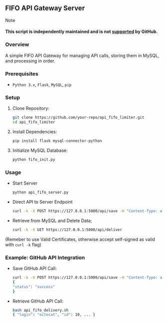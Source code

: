 ## FIFO API Gateway Server

> [!NOTE]
> #### This script is independently maintained and is not [supported](https://docs.github.com/en/enterprise-server@3.13/admin/monitoring-managing-and-updating-your-instance/monitoring-your-instance/setting-up-external-monitoring) by GitHub.

### Overview
A simple FIFO API Gateway for managing API calls, storing them in MySQL, and processing in order.

### Prerequisites
- ```Python 3.x```, ```Flask```, ```MySQL```, ```pip```

### Setup
1. Clone Repository:
   ```bash
   git clone https://github.com/your-repo/api_fifo_limiter.git
   cd api_fifo_limiter
   ```

2. Install Dependencies:
   ```bash
   pip install flask mysql-connector-python
   ```
   
3. Initialize MySQL Database:
   ```bash
   python fifo_init.py
   ```

### Usage

- Start Server
  ```bash
  python api_fifo_server.py
  ```
- Direct API to Server Endpoint
  ```bash
  curl -k -X POST https://127.0.0.1:5000/api/save -H "Content-Type: application/json" -d '{"data": "example data"}'
  ```
- Retrieve from MySQL and Delete Data;
  ```bash
  curl -k -X GET https://127.0.0.1:5000/api/deliver
  ```

(Remeber to use Valid Certificates, otherwise accept self-signed as valid with ```curl -k``` flag)

### Example: GitHub API Integration

- Save GitHub API Call:
  ```bash
  curl -k -X POST https://127.0.0.1:5000/api/save -H "Content-Type: application/json" -d '{"data": "{\"headers\": {\"Accept\": \"application/vnd.github+json\", \"Authorization\": \"Bearer <TOKEN>\", \"X-GitHub-Api-Version\": \"2022-11-28\"}, \"url\": \"https://git.example.com/api/v3/user\"}"}'
  {
  "status": "success"
  }
  ```

- Retrieve GitHub API Call:
  ```bash
  bash api_fifo_delivery.sh
  { "login": "octocat", "id": 10, ... }
  ```
